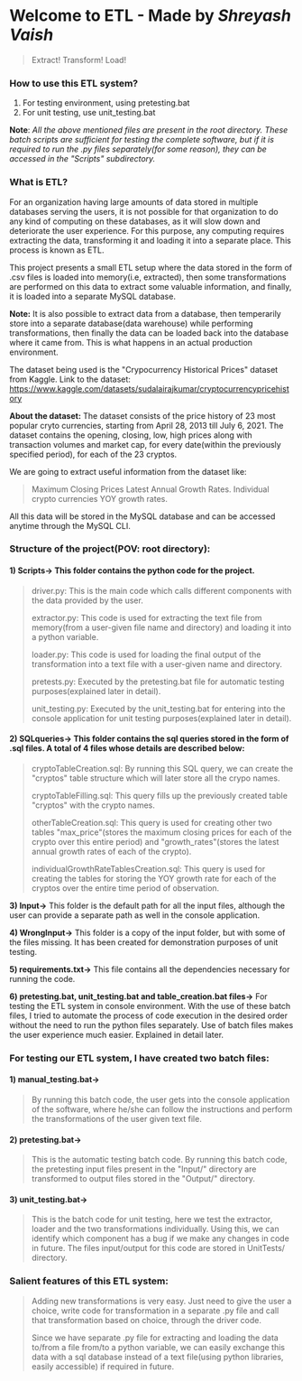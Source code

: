 # Welcome to ETL - Made by _Shreyash Vaish_
> Extract! Transform! Load!

### How to use this ETL system?
1) For testing environment, using pretesting.bat 
2) For unit testing, use unit_testing.bat

**Note**: _All the above mentioned files are present in the root directory. These batch scripts are sufficient for testing the complete software, but if it is required to run the .py files separately(for some reason), they can be accessed in the "Scripts" subdirectory._

### What is ETL?
For an organization having large amounts of data stored in multiple databases serving the users, it is not possible for that organization to do any kind of computing on these databases, as it will slow down and deteriorate the user experience. For this purpose, any computing requires extracting the data, transforming it and loading it into a separate place. This process is known as ETL.

This project presents a small ETL setup where the data stored in the form of .csv files is loaded into memory(i.e, extracted), then some transformations are performed on this data to extract some valuable information, and finally, it is loaded into a separate MySQL database. 

**Note:** It is also possible to extract data from a database, then temperarily store into a separate database(data warehouse) while performing transformations, then finally the data can be loaded back into the database where it came from. This is what happens in an actual production environment.

The dataset being used is the "Crypocurrency Historical Prices" dataset from Kaggle.
Link to the dataset: https://www.kaggle.com/datasets/sudalairajkumar/cryptocurrencypricehistory

**About the dataset:**
The dataset consists of the price history of 23 most popular cryto currencies, starting from April 28, 2013 till July 6, 2021.
The dataset contains the opening, closing, low, high prices along with transaction volumes and market cap, for every date(within the previously specified period), for each of the 23 cryptos.

We are going to extract useful information from the dataset like:
> Maximum Closing Prices
> Latest Annual Growth Rates. 
> Individual crypto currencies YOY growth rates.

All this data will be stored in the MySQL database and can be accessed anytime through the MySQL CLI.

### Structure of the project(POV: root directory):
#### 1) Scripts-> This folder contains the python code for the project.
> driver.py: This is the main code which calls different components with the data provided by the user.
>
> extractor.py: This code is used for extracting the text file from memory(from a user-given file name and directory) and loading it into a python variable.
> 
> loader.py: This code is used for loading the final output of the transformation into a text file with a user-given name and directory.
>
> 
> pretests.py: Executed by the pretesting.bat file for automatic testing purposes(explained later in detail).
> 
> unit_testing.py: Executed by the unit_testing.bat for entering into the console application for unit testing purposes(explained later in detail).

#### 2) SQLqueries-> This folder contains the sql queries stored in the form of .sql files. A total of 4 files whose details are described below:
>  cryptoTableCreation.sql: By running this SQL query, we can create the "cryptos" table structure which will later store all the crypo names.
>
> cryptoTableFilling.sql: This query fills up the previously created table "cryptos" with the crypto names.
>
> otherTableCreation.sql: This query is used for creating other two tables "max_price"(stores the maximum closing prices for each of the crypto over this entire period) and "growth_rates"(stores the latest annual growth rates of each of the crypto).
> 
> individualGrowthRateTablesCreation.sql: This query is used for creating the tables for storing the YOY growth rate for each of the cryptos over the entire time period of observation.

**3) Input->** This folder is the default path for all the input files, although the user can provide a separate path as well in the console application.

**4) WrongInput->** This folder is a copy of the input folder, but with some of the files missing. It has been created for demonstration purposes of unit testing.

**5) requirements.txt->** This file contains all the dependencies necessary for running the code.

**6) pretesting.bat, unit_testing.bat and table_creation.bat files->** For testing the ETL system in console environment. With the use of these batch files, I tried to automate the process of code execution in the desired order without the need to run the python files separately. Use of batch files makes the user experience much easier. Explained in detail later.

### For testing our ETL system, I have created two batch files:
#### 1) manual_testing.bat-> 
> By running this batch code, the user gets into the console application of the software, where he/she can follow the instructions and perform the transformations of the user given text file. 
#### 2) pretesting.bat->
> This is the automatic testing batch code. By running this batch code, the pretesting input files present in the "Input/" directory are transformed to output files stored in the "Output/" directory.
#### 3) unit_testing.bat->
> This is the batch code for unit testing, here we test the extractor, loader and the two transformations individually. Using this, we can identify which component has a bug if we make any changes in code in future. The files input/output for this code are stored in UnitTests/ directory.

### Salient features of this ETL system:
> Adding new transformations is very easy. Just need to give the user a choice, write code for transformation in a separate .py file and call that transformation based on choice, through the driver code. 
>
> Since we have separate .py file for extracting and loading the data to/from a file from/to a python variable, we can easily exchange this data with a sql database instead of a text file(using python libraries, easily accessible) if required in future.
